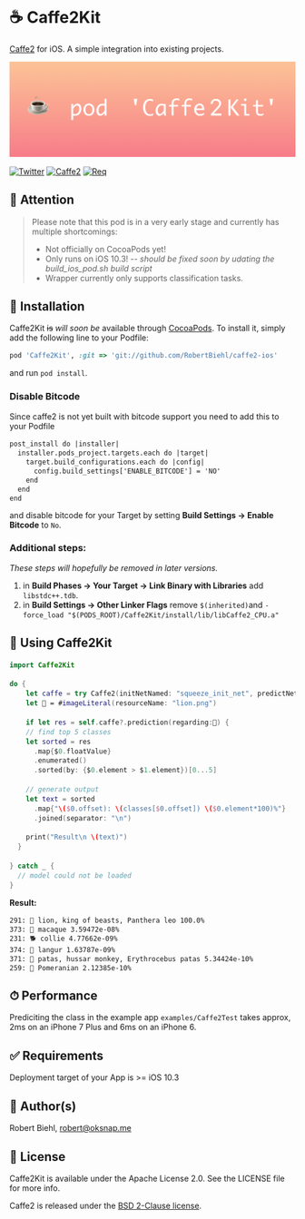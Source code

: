 # ☕️ Caffe2Kit
[Caffe2](https://github.com/caffe2/caffe2) for iOS.
A simple integration into existing projects.

![Caffe2Kit - Simple integration of Caffe2 on iOS.](https://github.com/RobertBiehl/caffe2-ios/blob/master/.github/cover.png)

[![Twitter](https://img.shields.io/badge/Twitter-robeffect-4099FF.svg?style=flat)](https://twitter.com/robeffect)
[![Caffe2](https://img.shields.io/badge/Dep-caffe2-green.svg)](https://caffe2.ai)
[![Req](https://img.shields.io/badge/Req-iOS_10.3-green.svg)](https://github.com/RobertBiehl/caffe2-ios)

## 🚨 Attention
> Please note that this pod is in a very early stage and currently has multiple shortcomings:
> * Not officially on CocoaPods yet!
> * Only runs on iOS 10.3! -- *should be fixed soon by udating the build_ios_pod.sh build script*
> * Wrapper currently only supports classification tasks.

## 📲 Installation

Caffe2Kit ~~is~~ *will soon be* available through [CocoaPods](http://cocoapods.org). To install
it, simply add the following line to your Podfile:

```ruby
pod 'Caffe2Kit', :git => 'git://github.com/RobertBiehl/caffe2-ios'
```

and run `pod install`.

### Disable Bitcode
Since caffe2 is not yet built with bitcode support you need to add this to your Podfile
```
post_install do |installer|
  installer.pods_project.targets.each do |target|
    target.build_configurations.each do |config|
      config.build_settings['ENABLE_BITCODE'] = 'NO'
    end
  end
end
```
and disable bitcode for your Target by setting **Build Settings -> Enable Bitcode** to `No`.

### Additional steps:
*These steps will hopefully be removed in later versions.*
1) in **Build Phases -> Your Target -> Link Binary with Libraries** add `libstdc++.tdb`.
2) in **Build Settings -> Other Linker Flags** remove `$(inherited)`and `-force_load "$(PODS_ROOT)/Caffe2Kit/install/lib/libCaffe2_CPU.a"`

## 🚀 Using Caffe2Kit

```swift
import Caffe2Kit

do {
    let caffe = try Caffe2(initNetNamed: "squeeze_init_net", predictNetNamed:"squeeze_predict_net")
    let 🌅 = #imageLiteral(resourceName: "lion.png")

    if let res = self.caffe?.prediction(regarding:🌅) {
    // find top 5 classes
    let sorted = res
      .map{$0.floatValue}
      .enumerated()
      .sorted(by: {$0.element > $1.element})[0...5]

    // generate output
    let text = sorted
      .map{"\($0.offset): \(classes[$0.offset]) \($0.element*100)%"}
      .joined(separator: "\n")

    print("Result\n \(text)")
  }

} catch _ {
  // model could not be loaded
}
```

**Result:**

```
291: 🦁 lion, king of beasts, Panthera leo 100.0%
373: 🐒 macaque 3.59472e-08%
231: 🐕 collie 4.77662e-09%
374: 🐒 langur 1.63787e-09%
371: 🐒 patas, hussar monkey, Erythrocebus patas 5.34424e-10%
259: 🐶 Pomeranian 2.12385e-10%
```

## ⏱ Performance

Prediciting the class in the example app `examples/Caffe2Test` takes approx, 2ms on an iPhone 7 Plus and 6ms on an iPhone 6.

## ✅ Requirements

Deployment target of your App is >= iOS 10.3

## 🤖 Author(s)

Robert Biehl, robert@oksnap.me

## 📄 License

Caffe2Kit is available under the Apache License 2.0. See the LICENSE file for more info.

Caffe2 is released under the [BSD 2-Clause license](https://github.com/Yangqing/caffe2/blob/master/LICENSE).
